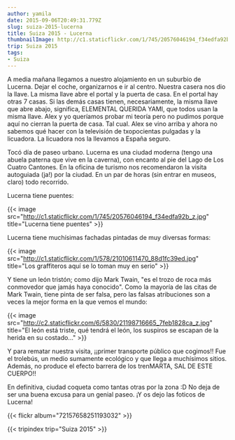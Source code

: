 ```yaml
---
author: yamila
date: 2015-09-06T20:49:31.779Z
slug: suiza-2015-lucerna
title: Suiza 2015 - Lucerna
thumbnailImage: http://c1.staticflickr.com/1/745/20576046194_f34edfa92b_z.jpg
trip: Suiza 2015
tags:
- Suiza
---
```


A media mañana llegamos a nuestro alojamiento en un suburbio de Lucerna. Dejar el coche, organizarnos e ir al centro. Nuestra casera nos dio la llave. La misma llave abre el portal y la puerta de casa. En el portal hay otras 7 casas. Si las demás casas tienen, necesariamente, la misma llave que abre abajo, significa, ELEMENTAL QUERIDA YAMI, que todos usan la misma llave. Alex y yo queríamos probar mi teoría pero no pudimos porque aquí no cierran la puerta de casa. Tal cual. Alex se vino arriba y ahora no sabemos qué hacer con la televisión de txopocientas pulgadas y la licuadora. La licuadora nos la llevamos a España seguro.

Tocó día de paseo urbano. Lucerna es una ciudad moderna (tengo una abuela paterna que vive en la caverna), con encanto al pie del Lago de Los Cuatro Cantones. En la oficina de turismo nos recomendaron la visita autoguiada (ja!) por la ciudad. En un par de horas (sin entrar en museos, claro) todo recorrido.

Lucerna tiene puentes:

{{< image src="http://c1.staticflickr.com/1/745/20576046194_f34edfa92b_z.jpg" title="Lucerna tiene puentes" >}}

Lucerna tiene muchísimas fachadas pintadas de muy diversas formas:

{{< image src="http://c1.staticflickr.com/1/578/21010611470_88d1fc39ed.jpg" title="Los graffiteros aquí se lo toman muy en serio" >}}

Y tiene un león tristón; como dijo Mark Twain, "es el trozo de roca más conmovedor que jamás haya conocido". Como la mayoría de las citas de Mark Twain, tiene pinta de ser falsa, pero las falsas atribuciones son a veces la mejor forma en la que vemos el mundo:

{{< image src="http://c2.staticflickr.com/6/5830/21198716665_7feb1828ca_z.jpg" title="El león está triste, qué tendrá el león, los suspiros se escapan de la herida en su costado..." >}}

Y para rematar nuestra visita, ¡¡primer transporte público que cogimos!! Fue el trolebús, un medio sumamente ecológico y que llega a muchísimos sitios. Además, no produce el efecto barrera de los trenMARTA, SAL DE ESTE CUERPO!!

En definitiva, ciudad coqueta como tantas otras por la zona :D No deja de ser una buena excusa para un genial paseo. ¡Y os dejo las foticos de Lucerna!

{{< flickr album="72157658251193032" >}}

{{< tripindex trip="Suiza 2015" >}}
